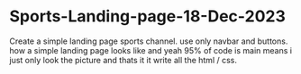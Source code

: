 # Sports-Landing-page-18-Dec-2023
Create a simple landing page sports channel. use only navbar and buttons. how a simple landing page looks like and yeah 95% of code is main means i just only look the picture and thats it it write all the html / css.
